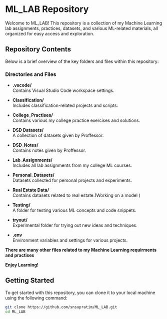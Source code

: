 # ML_LAB Repository

Welcome to ML_LAB! This repository is a collection of my Machine Learning lab assignments, practices, datasets, and various ML-related materials, all organized for easy access and exploration.

## Repository Contents

Below is a brief overview of the key folders and files within this repository:

### Directories and Files

- **.vscode/**  
  Contains Visual Studio Code workspace settings.

- **Classification/**    
  Includes classification-related projects and scripts.

- **College_Practises/**  
  Contains various my  college practice exercises and solutions.

- **DSD Datasets/**   
  A collection of datasets given by  Proffessor.

- **DSD_Notes/**  
  Contains notes given by Proffessor.

- **Lab_Assignments/**  
  Includes all lab assignments from my college ML courses.

- **Personal_Datasets/**  
  Datasets collected for personal projects and experiments.

- **Real Estate Data/**  
  Contains datasets related to real estate.(Working on a model )

- **Testing/**   
  A folder for testing various ML concepts and code snippets.

- **tryout/**  
  Experimental folder for trying out new ideas and techniques.

- **.env**  
  Environment variables and settings for various projects.
  
**There are many other files related to my Machine Learning requirments and practises**

**Enjoy Learning!**

## Getting Started

To get started with this repository, you can clone it to your local machine using the following command:

```bash
git clone https://github.com/snsupratim/ML_LAB.git
cd ML_LAB
